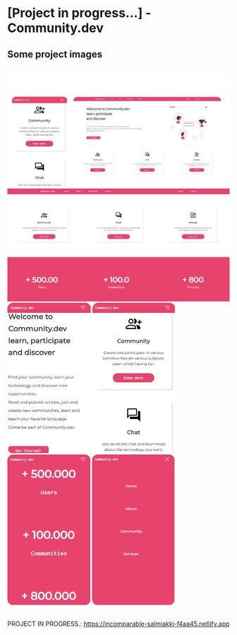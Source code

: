 <h1> [Project in progress...] - Community.dev </h1>

<h2> Some project images </h2>

<br>

<img src='./assets/imagesREADME/all-homepage-radius.png'>

<br>

<img src='./assets/imagesREADME/cards-numbers.png'>

<br>

<div>
    <img src='./assets/imagesREADME/home-responsive-radius.png' style='height: 340px'>
    <img src='./assets/imagesREADME/cards-rasponsive-radius.png' style='height: 340px'>
    <img src='./assets/imagesREADME/number-responsive-radius.png' style='height: 340px'>
    <img src='./assets/imagesREADME/expanded-radius.png' style='height: 340px'>
</div>

<br>

PROJECT IN PROGRESS.: <a> https://incomparable-salmiakki-f4aa45.netlify.app </a>